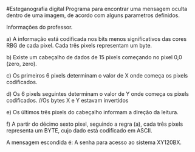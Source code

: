#Esteganografia digital
Programa para encontrar uma mensagem oculta dentro de uma imagem, de acordo com alguns parametros definidos. 

Informações do professor. 

  a) A informação está codificada nos bits menos significativos das cores RBG de cada pixel. Cada três pixels representam um byte.

b) Existe um cabeçalho de dados de 15 pixels começando no pixel 0,0 (zero, zero).

c) Os primeiros 6 pixels determinam o valor de X onde começa os pixels codificados.

d) Os 6 pixels seguintes determinam o valor de Y onde começa os pixels codificados.  //Os bytes X e Y estavam invertidos 

e) Os últimos três pixels do cabeçalho informam a direção da leitura.

f) A partir do décimo sexto pixel, seguindo a regra (a),  cada três pixels representa um BYTE, cujo dado está codificado em ASCII.


  A mensagem escondida é: A senha para acesso ao sistema XY120BX.
